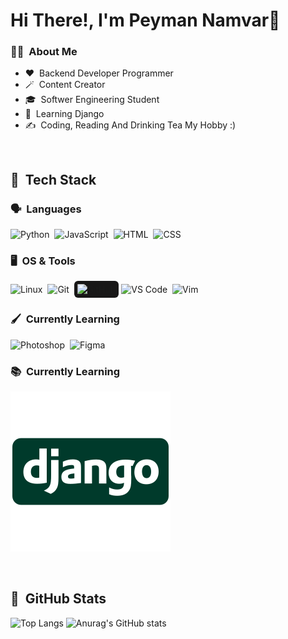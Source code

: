 <h1>Hi There!, I'm Peyman Namvar👋</h1>

<h3>🧑‍💻 &nbsp;About Me</h3>

- ❤️ &nbsp;Backend Developer Programmer
- 🪄 &nbsp;Content Creator
- 🎓 &nbsp;Softwer Engineering Student
- 🌱 &nbsp;Learning Django
- ✍️ &nbsp;Coding, Reading And Drinking Tea My Hobby :)

<br>

<h2>🔧 &nbsp;Tech Stack</h2>

<h3>🗣️ &nbsp;Languages</h3> 

<p align="left">
  <!-- Languages -->
  <img src="https://cdn.jsdelivr.net/gh/devicons/devicon/icons/python/python-original.svg" title="Python" alt="Python" width="40" height="40"/>&nbsp;
  <img src="https://cdn.jsdelivr.net/gh/devicons/devicon/icons/javascript/javascript-original.svg" title="JavaScript" alt="JavaScript" width="40" height="40"/>&nbsp;
  <img src="https://cdn.jsdelivr.net/gh/devicons/devicon/icons/html5/html5-original.svg" title="HTML5" alt="HTML" width="40" height="40"/>&nbsp;
  <img src="https://cdn.jsdelivr.net/gh/devicons/devicon/icons/css3/css3-original.svg" title="CSS3" alt="CSS" width="40" height="40"/>&nbsp;
</p>


<h3>🖥️&nbsp; OS & Tools</h3>

<p align="left">
  <img src="https://cdn.jsdelivr.net/gh/devicons/devicon/icons/linux/linux-original.svg" title="Linux" alt="Linux" width="40" height="40"/>&nbsp;
  <img src="https://cdn.jsdelivr.net/gh/devicons/devicon/icons/git/git-original.svg" title="Git" alt="Git" width="40" height="40"/>&nbsp;
  <img src="https://cdn.jsdelivr.net/npm/simple-icons@v9/icons/github.svg" title="GitHub" alt="GitHub" width="40" height="40" style="background-color:#181717; padding:5px; border-radius:6px;"/>
  <img src="https://cdn.jsdelivr.net/gh/devicons/devicon/icons/vscode/vscode-original.svg" title="VS Code" alt="VS Code" width="40" height="40"/>&nbsp;
  <img src="https://cdn.jsdelivr.net/gh/devicons/devicon/icons/vim/vim-original.svg" title="Vim" alt="Vim" width="40" height="40"/>&nbsp;
</p>

<h3>🖌️&nbsp; Currently Learning</h3>

  <img src="https://cdn.jsdelivr.net/gh/devicons/devicon/icons/photoshop/photoshop-plain.svg" title="Photoshop" alt="Photoshop" width="40" height="40"/>&nbsp;
  <img src="https://cdn.jsdelivr.net/gh/devicons/devicon/icons/figma/figma-original.svg" title="Figma" alt="Figma" width="40" height="40"/>&nbsp;

<h3>📚&nbsp; Currently Learning</h3>

![Django](https://raw.githubusercontent.com/devicons/devicon/master/icons/django/django-original.svg)



<br>

<h2>🔭 &nbsp;GitHub Stats</h2>


![Top Langs](https://github-readme-stats.vercel.app/api/top-langs/?username=peymannamvar&langs_count=8) ![Anurag's GitHub stats](https://github-readme-stats.vercel.app/api?username=peymannamvar&show_icons=true&bg_color=00000000)




  <!-- Tools -->


  <!-- Design -->


  
